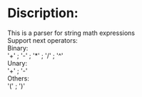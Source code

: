 # Discription:  
This is a parser for string math expressions  
Support next operators:  
Binary:  
'+' ; '-' ; '*' ; '/' ; '^'  
Unary:  
'+' ; '-'  
Others:  
'(' ; ')'
